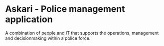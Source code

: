 # Askari - Police management application

A combination of people and IT that supports the operations, management and decision­making within a police force.
